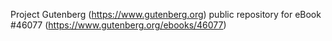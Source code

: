 Project Gutenberg (https://www.gutenberg.org) public repository for eBook #46077 (https://www.gutenberg.org/ebooks/46077)

